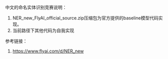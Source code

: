中文的命名实体识别竞赛说明：

1. NER_new_FlyAI_official_source.zip压缩包为官方提供的baseline模型代码实现。
2. 当前路径下其他代码为自我实现

参考链接：

1. https://www.flyai.com/d/NER_new